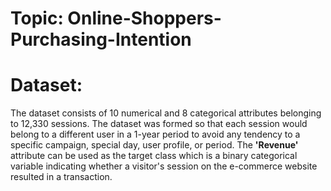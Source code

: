 ﻿# Topic: Online-Shoppers-Purchasing-Intention

# Dataset:

The dataset consists of 10 numerical and 8 categorical attributes belonging to 12,330 sessions. 
The dataset was formed so that each session
would belong to a different user in a 1-year period to avoid
any tendency to a specific campaign, special day, user
profile, or period.
The **'Revenue'** attribute can be used as the target class which is a binary categorical variable indicating
whether a visitor's session on the e-commerce website resulted in a transaction.

